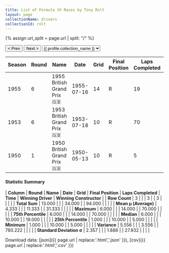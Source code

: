 ```yaml
---
title: List of Formula 1® Races by Tony Rolt
layout: page
collectionName: drivers
collectionId: rolt
---
```


{% assign url_split = page.url | split: "/" %}
<div id="collection-navigation">
<button onclick="selector.options[selector.selectedIndex-1].value && (window.location = selector.options[selector.selectedIndex-1].value);">&lt; Prev</button>
<button onclick="selector.options[selector.selectedIndex+1].value && (window.location = selector.options[selector.selectedIndex+1].value);">Next &gt;</button>
<select id="selector" onchange="this.options[this.selectedIndex].value && (window.location = this.options[this.selectedIndex].value);">
  {% for collectionId in site.data[page.collectionName].refs %}
    {% if collectionId == page.collectionId %}
      {% assign selected = "selected" %}
    {% else %}
      {% assign selected = "" %}
    {% endif %}
    {% assign profile = site.data[page.collectionName][collectionId].profile %}
    <option value="/f1/{{ page.collectionName }}/{{ collectionId }}/{{ url_split[4] }}" {{ selected }}>{{ profile.collection_name }}</option>
  {% endfor %}
</select>
</div>

| Season | Round | Name | Date | Grid | Final Position | Laps Completed | Time | Winning Driver | Winning Constructor |
|--|--|--|--|--|--|--|--|--|--|
| 1955 | 6 | 1955 British Grand Prix 🇬🇧 | 1955-07-16 | 14 | R | 19 |   | Stirling Moss 🇬🇧 | Mercedes 🇩🇪 |
| 1953 | 6 | 1953 British Grand Prix 🇬🇧 | 1953-07-18 | 10 | R | 70 |   | Alberto Ascari 🇮🇹 | Ferrari 🇮🇹 |
| 1950 | 1 | 1950 British Grand Prix 🇬🇧 | 1950-05-13 | 10 | R | 5 |   | Nino Farina 🇮🇹 | Alfa Romeo 🇮🇹 |

#### Statistic Summary

| **Column** | **Round** | **Name** | **Date** | **Grid** | **Final Position** | **Laps Completed** | **Time** | **Winning Driver** | **Winning Constructor** |
| **Row Count** | 3 |  |  | 3 |  | 3 |  |  |  |
| **Total Sum** | 13.000 |  |  | 34.000 |  | 94.000 |  |  |  |
| **Mean μ (Average)** | 4.333 |  |  | 11.333 |  | 31.333 |  |  |  |
| **Maximum** | 6.000 |  |  | 14.000 |  | 70.000 |  |  |  |
| **75th Percentile** | 6.000 |  |  | 14.000 |  | 70.000 |  |  |  |
| **Median** | 6.000 |  |  | 10.000 |  | 19.000 |  |  |  |
| **25th Percentile** | 1.000 |  |  | 10.000 |  | 5.000 |  |  |  |
| **Minimum** | 1.000 |  |  | 10.000 |  | 5.000 |  |  |  |
| **Variance** | 5.556 |  |  | 3.556 |  | 780.222 |  |  |  |
| **Standard Deviation σ** | 2.357 |  |  | 1.886 |  | 27.932 |  |  |  |

Download data: [json]({{ page.url | replace:'.html','.json' }}), [csv]({{ page.url | replace:'.html','.csv' }})
